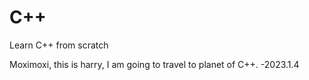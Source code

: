 # C++
Learn C++ from scratch

Moximoxi, this is harry, I am going to travel to planet of C++. -2023.1.4
